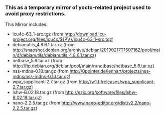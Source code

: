 ### This as a temporary mirror of yocto-related project used to avoid proxy restrictions.

This Mirror includes:
* icu4c-63_1-src.tgz (from http://download.icu-project.org/files/icu4c/${PV}/icu4c-63_1-src.tgz) 
* debianutils_4.8.6.1.tar.xz (from http://snapshot.debian.org/archive/debian/20190217T160716Z/pool/main/d/debianutils/debianutils_4.8.6.1.tar.xz)
* netbase_5.6.tar.xz (from http://ftp.debian.org/debian/pool/main/n/netbase/netbase_5.6.tar.xz)
* nss-mdns-0.10.tar.gz (from http://0pointer.de/lennart/projects/nss-mdns/nss-mdns-0.10.tar.gz)
* wpa_supplicant-2.7.tar.gz (from http://w1.fi/releases/wpa_supplicant-2.7.tar.gz)
* lshw-B.02.18.tar.gz (from http://ezix.org/software/files/lshw-B.02.18.tar.gz)
* nano-2.2.5.tar.gz (from http://www.nano-editor.org/dist/v2.2/nano-2.2.5.tar.gz)

